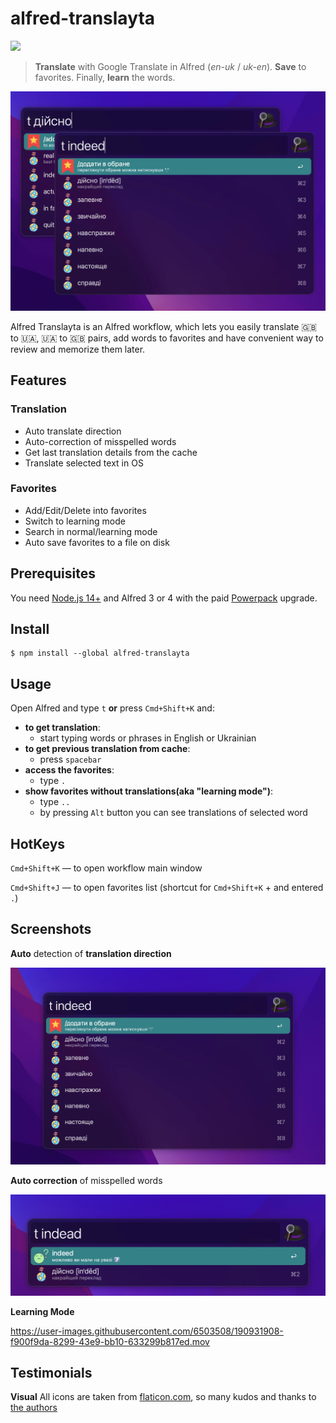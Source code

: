 # alfred-translayta

<a src="https://www.npmjs.com/package/alfred-translayta"><img src="https://img.shields.io/npm/v/alfred-translayta?color=yellow" /></a>


> **Translate** with Google Translate in Alfred (*en-uk* / *uk-en*). **Save** to favorites. Finally, **learn** the words.

![](screenshots/dir.jpg)

Alfred Translayta is an Alfred workflow, which lets you easily translate 🇬🇧 to 🇺🇦, 🇺🇦 to 🇬🇧 pairs, add words to favorites and have convenient way to review and memorize them later.

## Features
### Translation
* Auto translate direction
* Auto-correction of misspelled words 
* Get last translation details from the cache
* Translate selected text in OS

### Favorites 
* Add/Edit/Delete into favorites
* Switch to learning mode
* Search in normal/learning mode 
* Auto save favorites to a file on disk

## Prerequisites
You need [Node.js 14+](https://nodejs.org) and Alfred 3 or 4 with the paid [Powerpack](https://www.alfredapp.com/powerpack/) upgrade.

## Install
```
$ npm install --global alfred-translayta
```

## Usage

Open Alfred and type `t` **or** press `Cmd+Shift+K` and:
* **to get translation**:  
  - start typing words or phrases in English or Ukrainian
* **to get previous translation from cache**: 
  - press `spacebar`
* **access the favorites**: 
  - type `.`
* **show favorites without translations(aka "learning mode")**: 
  - type `..`
  - by pressing `Alt` button you can see translations of selected word

## HotKeys

`Cmd+Shift+K` — to open workflow main window

`Cmd+Shift+J` — to open favorites list (shortcut for `Cmd+Shift+K` + and entered `.`)


## Screenshots

**Auto** detection of **translation direction**

![](screenshots/direction.jpg)

**Auto correction** of misspelled words

![](screenshots/autocorrection.jpg)

**Learning Mode**

https://user-images.githubusercontent.com/6503508/190931908-f900f9da-8299-43e9-bb10-633299b817ed.mov


## Testimonials

**Visual** 
All icons are taken from [flaticon.com](https://www.flaticon.com/), so many kudos and thanks to [the authors](/icons/testimonials.md)

